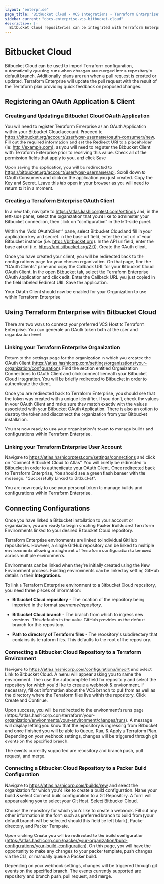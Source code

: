 ```yaml
---
layout: "enterprise"
page_title: "Bitbucket Cloud - VCS Integrations - Terraform Enterprise"
sidebar_current: "docs-enterprise-vcs-bitbucket-cloud"
description: |-
  Bitbucket Cloud repositories can be integrated with Terraform Enterprise by using push command.
---
```

# Bitbucket Cloud

Bitbucket Cloud can be used to import Terraform configuration, automatically
queuing runs when changes are merged into a repository's default branch.
Additionally, plans are run when a pull request is created or updated. Terraform
Enterprise will update the pull request with the result of the Terraform plan
providing quick feedback on proposed changes.

## Registering an OAuth Application & Client

### Creating and Updating a Bitbucket Cloud OAuth Application

You will need to register Terraform Enterprise as an OAuth Application within your Bitbucket Cloud account. Proceed to https://bitbucket.org/account/user/your-username/oauth-consumers/new. Fill out the required information and set the Redirect URI to a placeholder (ie: http://example.com), as you will need to register the Bitbucket Client with Terraform Enterprise prior to receiving this value. Check all of the permission fields that apply to you, and click Save

Upon saving the application, you will be redirected to https://bitbucket.org/account/user/your-username/api. Scroll down to OAuth Consumers and click on the application you just created. Copy the Key and Secret. Leave this tab open in your browser as you will need to return to it in a moment.

### Creating a Terraform Enterprise OAuth Client

In a new tab, navigate to https://atlas.hashicorptest.com/settings and, in the left-side panel, select the organization that you’d like to administer your Bitbucket connection, then click on “configuration” in the left-side panel.

Within the “Add OAuthClient” pane, select Bitbucket Cloud and fill in your application key and secret. In the base url field, enter the root url of your Bitbucket instance (i.e. https://bitbucket.org). In the API url field, enter the base api url (i.e. https://api.bitbucket.org/2.0). Create the OAuth client.

Once you have created your client, you will be redirected back to the configurations page for your chosen organization. On that page, find the “OAuth Clients” pane and copy the Callback URL for your Bitbucket Cloud OAuth Client. In the open Bitbucket tab, select the Terraform Enterprise OAuth Application and click edit. Enter the Callback URL you just copied in the field labeled Redirect URI. Save the application.

Your OAuth Client should now be enabled for your Organization to use within Terraform Enterprise.

## Using Terraform Enterprise with Bitbucket Cloud

There are two ways to connect your preferred VCS Host to Terraform Enterprise.
You can generate an OAuth token both at the user and organization level.

### Linking your Terraform Enterprise Organization

Return to the settings page for the organization in which you created the OAuth Client (https://atlas.hashicorp.com/settings/organizations/your-organization/configuration). Find the section entitled Organization Connections to OAuth Client and click connect beneath your Bitbucket Cloud integration. You will be briefly redirected to Bitbucket in order to authenticate the client.

Once you are redirected back to Terraform Enterprise, you should see that the token was created with a unique identifier. If you don’t, check the values in your OAuth Client and make sure they match exactly with the values associated with your Bitbucket OAuth Application. There is also an option to destroy the token and disconnect the organization from your Bitbucket installation.

You are now ready to use your organization's token to manage builds and configurations within Terraform Enterprise.

### Linking your Terraform Enterprise User Account

Navigate to https://atlas.hashicorptest.com/settings/connections and click on “Connect Bitbucket Cloud to Atlas”. You will briefly be redirected to Bitbucket in order to authenticate your OAuth Client. Once redirected back to Terraform Enterprise, You should see a green flash banner with the message: "Successfully Linked to Bitbucket".

You are now ready to use your personal token to manage builds and configurations within Terraform Enterprise.

## Connecting Configurations

Once you have linked a Bitbucket installation to your account or organization,
you are ready to begin creating Packer Builds and Terraform Environments linked
to your desired Bitbucket Cloud repository.

Terraform Enterprise environments are linked to individual GitHub repositories.
However, a single GitHub repository can be linked to multiple environments
allowing a single set of Terraform configuration to be used across multiple
environments.

Environments can be linked when they're initially created using the New
Environment process. Existing environments can be linked by setting GitHub
details in their **Integrations**.

To link a Terraform Enterprise environment to a Bitbucket Cloud repository, you need
three pieces of information:

- **Bitbucket Cloud repository** - The location of the repository being imported in the
format _username/repository_.

- **Bitbucket Cloud branch** - The branch from which to ingress new versions. This
defaults to the value GitHub provides as the default branch for this repository.

- **Path to directory of Terraform files** - The repository's subdirectory that
contains its terraform files. This defaults to the root of the repository.

### Connecting a Bitbucket Cloud Repository to a Terraform Environment

Navigate to https://atlas.hashicorp.com/configurations/import and select Link to Bitbucket Cloud. A menu will appear asking you to name the environment. Then use the autocomplete field for repository and select the repository for which you'd like to create a webhook & environment. If necessary, fill out information about the VCS branch to pull from as well as the directory where the Terraform files live within the repository. Click Create and Continue.

Upon success, you will be redirected to the environment's runs page (https://atlas.hashicorp.com/terraform/your-organization/environments/your-environment/changes/runs). A message will display letting you know that the repository is ingressing from Bitbucket and once finished you will be able to Queue, Run, & Apply a Terraform Plan. Depending on your webhook settings, changes will be triggered through git events on the specified branch.

The events currently supported are repository and branch push, pull request, and merge.

### Connecting a Bitbucket Cloud Repository to a Packer Build Configuration

Navigate to https://atlas.hashicorp.com/builds/new and select the organization for which you'd like to create a build configuration. Name your build & select Connect build configuration to a Git Repository. A form will appear asking you to select your Git Host. Select Bitbucket Cloud.

Choose the repository for which you'd like to create a webhook. Fill out any other information in the form such as preferred branch to build from (your default branch will be selected should this field be left blank), Packer directory, and Packer Template.

Upon clicking Create you will be redirected to the build configuration (https://atlas.hashicorp.com/packer/your-organization/build-configurations/your-build-configuration). On this page, you will have the opportunity to make any changes to your packer template, push changes via the CLI, or manually queue a Packer build.

Depending on your webhook settings, changes will be triggered through git events on the specified branch. The events currently supported are repository and branch push, pull request, and merge.
